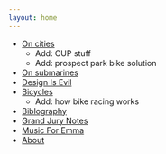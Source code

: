 ```yaml
---
layout: home
---
```



* [On cities](cities/cities.md)
	* Add: CUP stuff
	* Add: prospect park bike solution
* [On submarines](submarines.md)
* [Design Is Evil](evildesign/designisevil.md)
* [Bicycles](bicycles/bicycles.md)
	* Add: how bike racing works
* [Biblography](http://grannycart.net/bibliography/)
* [Grand Jury Notes](http://github.com/grannycart/grand-jury)
* [Music For Emma](http://github.com/grannycart/musicforemma/)
* [About](About.md)



